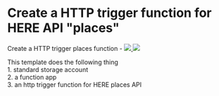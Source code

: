 # Create a HTTP trigger function for HERE API "places" 

Create a HTTP trigger places function  - <a href="https%3A%2F%2Fraw.githubusercontent.com%2Fnavinmistry%2Fhere_azure%2Fmaster%2Farm_templates%2Fhttp_fn_places%2Fazuredeploy.json" target="_blank">
    <img src="http://azuredeploy.net/deploybutton.png"/>
</a>
<a href="http://armviz.io/#/?load=https://portal.azure.com/#create/Microsoft.Template/uri/https%3A%2F%2Fraw.githubusercontent.com%2Fnavinmistry%2Fhere_azure%2Farm_templates%2Fhttp_fn_places%2Fazuredeploy.json" target="_blank">
    <img src="http://armviz.io/visualizebutton.png"/>
</a>


This template does the following thing   
	1. standard storage account  
	2. a function app  
	3. an http trigger function for HERE places API  

